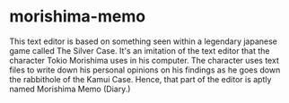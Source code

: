 # morishima-memo
This text editor is based on something seen within a legendary japanese game called The Silver Case. It's an imitation of the text editor that the character Tokio Morishima uses in his computer. The character uses text files to write down his personal opinions on his findings as he goes down the rabbithole of the Kamui Case. Hence, that part of the editor is aptly named Morishima Memo (Diary.)  
